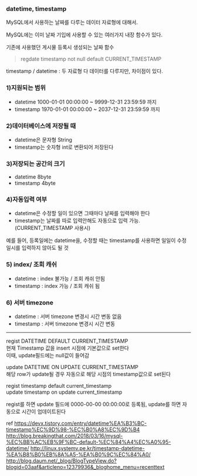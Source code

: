 ### datetime, timestamp
MySQL에서 사용하는 날짜를 다루는 데이터 자료형에 대해서.

MySQL에는 이미 날짜 기입에 사용할 수 있는 여러가지 내장 함수가 있다.

기존에 사용했던 게시물 등록시 생성되는 날짜 함수

> regdate timestamp not null default CURRENT_TIMESTAMP

timestamp / datetime : 두 자료형 다 데이터를 다루지만, 차이점이 있다.

### 1)지원되는 범위

- datetime 1000-01-01 00:00:00 ~ 9999-12-31 23:59:59 까지
- timestamp 1970-01-01 00:00:00 ~ 2037-12-31 23:59:59 까지

### 2)데이터베이스에 저장될 때
- datetime은 문자형 String
- timestamp는 숫자형 int로 변환되어 저장된다

### 3)저장되는 공간의 크기
- datetime 8byte
- timestamp 4byte

### 4)자동입력 여부
- datetime은 수정할 일이 있으면 그때마다 날짜를 입력해야 한다
- timestamp는 날짜를 따로 입력안해도 자동으로 입력 가능. (CURRENT_TIMESTAMP 사용시)

예를 들어, 등록일에는 datetime을, 수정할 때는 timestamp를 사용하면 일일이 수정일시를 입력하지 않아도 될 것

### 5) index/ 조회 캐쉬
- datetime : index 불가능 / 조회 캐쉬 안됨
- timestamp : index 가능 / 조회 캐쉬 됨

### 6) 서버 timezone
- datetime : 서버 timezone 변경시 시간 변동 없음
- timestamp : 서버 timezone 변경시 시간 변동

---

regist DATETIME DEFAULT CURRENT_TIMESTAMP<br>
현재 Timestamp 값을 insert 시점에 기본값으로 set한다<br>
이때, update필드에는 null값이 들어감<br>

update DATETIME ON UPDATE CURRENT_TIMESTAMP<br>
해당 row가 update될 경우 자동으로 해당 시점의 timestamp값으로 set된다<br>

regist timestamp default current_timestamp<br>
update timestamp on update current_timestamp<br>

regist를 하면 update 필드에 0000-00-00 00:00:00로 등록됨, update를 하면 자동으로 시간이 업데이트된다


ref https://devx.tistory.com/entry/datetime%EA%B3%BC-timestamp%EC%9D%98-%EC%B0%A8%EC%9D%B4 http://blog.breakingthat.com/2018/03/16/mysql-%EC%BB%AC%EB%9F%BC-default-%EC%84%A4%EC%A0%95-datetime/
http://linux.systemv.pe.kr/timestamp-datetime-%EA%B8%B0%EB%8A%A5-%EA%B0%9C%EC%84%A0/
http://blog.daum.net/_blog/BlogTypeView.do?blogid=03aaf&articleno=12379936&_bloghome_menu=recenttext
